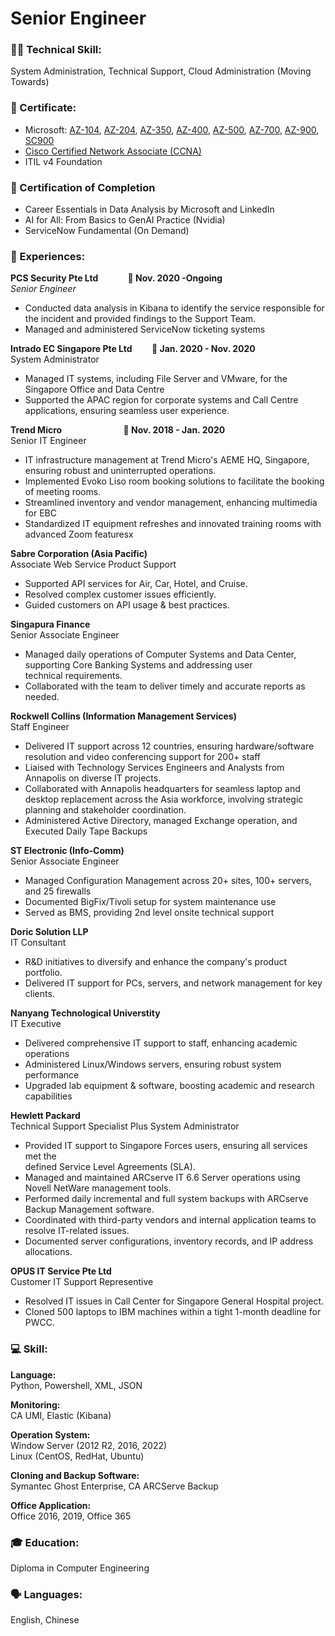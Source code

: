 # Senior Engineer

### 👨‍💻 Technical Skill: 
System Administration, Technical Support, Cloud Administration (Moving Towards)

### 📃 Certificate:
- Microsoft: [AZ-104](https://learn.microsoft.com/api/credentials/share/en-gb/OngHockSoon-8999/76F5FABDCAF05B98?sharingId=343CE5989FD29592), [AZ-204](https://learn.microsoft.com/api/credentials/share/en-gb/OngHockSoon-8999/7D03550A692CF07C?sharingId=343CE5989FD29592), [AZ-350](https://learn.microsoft.com/api/credentials/share/en-gb/OngHockSoon-8999/357416EE6CF411C8?sharingId=343CE5989FD29592), [AZ-400](https://learn.microsoft.com/api/credentials/share/en-gb/OngHockSoon-8999/95713F6D6A977650?sharingId=343CE5989FD29592), [AZ-500](https://learn.microsoft.com/api/credentials/share/en-gb/OngHockSoon-8999/357416EE6CF411C8?sharingId=343CE5989FD29592), [AZ-700](https://learn.microsoft.com/api/credentials/share/en-gb/OngHockSoon-8999/4C92C8AEF85C7008?sharingId=343CE5989FD29592), [AZ-900](https://learn.microsoft.com/api/credentials/share/en-gb/OngHockSoon-8999/AE4A0378F2DA049F?sharingId=343CE5989FD29592), [SC900](https://learn.microsoft.com/api/credentials/share/en-gb/OngHockSoon-8999/815782374434F707?sharingId=343CE5989FD29592)
- [Cisco Certified Network Associate (CCNA)](https://www.credly.com/badges/34b104b8-5b6c-4a7d-bcfb-a9913771ded1/public_url)
- ITIL v4 Foundation

### 📃 Certification of Completion 
- Career Essentials in Data Analysis by Microsoft and LinkedIn
- AI for All: From Basics to GenAI Practice (Nvidia)
- ServiceNow Fundamental (On Demand)

### 💼 Experiences:

**PCS Security Pte Ltd** &nbsp;&nbsp;&nbsp;&nbsp;&nbsp;&nbsp;&nbsp;&nbsp;&nbsp;&nbsp; **📆 Nov. 2020 -Ongoing** \
*Senior Engineer*

- Conducted data analysis in Kibana to identify the service responsible for the incident and provided findings to the Support 
  Team.
- Managed and administered ServiceNow ticketing systems
  
**Intrado EC Singapore Pte Ltd** &nbsp;&nbsp;&nbsp;&nbsp;&nbsp;&nbsp; **📆 Jan. 2020 - Nov. 2020** \
System Administrator

- Managed IT systems, including File Server and VMware, for the Singapore Office and Data Centre
- Supported the APAC region for corporate systems and Call Centre applications, ensuring seamless user experience.

**Trend Micro** &nbsp;&nbsp;&nbsp;&nbsp;&nbsp;&nbsp;&nbsp;&nbsp;&nbsp;&nbsp;&nbsp;&nbsp;&nbsp;&nbsp;&nbsp;&nbsp;&nbsp;&nbsp;&nbsp;&nbsp;&nbsp;&nbsp;&nbsp; **📆 Nov. 2018 - Jan. 2020**\
Senior IT Engineer

- IT infrastructure management at Trend Micro's AEME HQ, Singapore, ensuring robust and uninterrupted operations.
- Implemented Evoko Liso room booking solutions to facilitate the booking of meeting rooms.
- Streamlined inventory and vendor management, enhancing multimedia for EBC
- Standardized IT equipment refreshes and innovated training rooms with advanced Zoom featuresx 

**Sabre Corporation (Asia Pacific)** \
Associate Web Service Product Support

- Supported API services for Air, Car, Hotel, and Cruise.
- Resolved complex customer issues efficiently.
- Guided customers on API usage & best practices.

**Singapura Finance** \
Senior Associate Engineer

- Managed daily operations of Computer Systems and Data Center, supporting Core Banking Systems and addressing user  
  technical requirements.
- Collaborated with the team to deliver timely and accurate reports as needed.

**Rockwell Collins (Information Management Services)** \
Staff Engineer

- Delivered IT support across 12 countries, ensuring hardware/software resolution and video conferencing support for 200+ staff
- Liaised with Technology Services Engineers and Analysts from Annapolis on diverse IT projects.
- Collaborated with Annapolis headquarters for seamless laptop and desktop replacement across the Asia workforce, involving strategic  
  planning and stakeholder coordination.
- Administered Active Directory, managed Exchange operation, and Executed Daily Tape Backups

**ST Electronic (Info-Comm)** \
Senior Associate Engineer

- Managed Configuration Management across 20+ sites, 100+ servers, and 25 firewalls
- Documented BigFix/Tivoli setup for system maintenance use
- Served as BMS, providing 2nd level onsite technical support

**Doric Solution LLP** \
IT Consultant

- R&D initiatives to diversify and enhance the company's product portfolio.
- Delivered IT support for PCs, servers, and network management for key clients.

**Nanyang Technological Universtity** \
IT Executive

- Delivered comprehensive IT support to staff, enhancing academic operations
- Administered Linux/Windows servers, ensuring robust system performance
- Upgraded lab equipment & software, boosting academic and research capabilities

**Hewlett Packard** \
Technical Support Specialist Plus System Administrator

- Provided IT support to Singapore Forces users, ensuring all services met the  
  defined Service Level Agreements (SLA).
- Managed and maintained ARCserve IT 6.6 Server operations using Novell NetWare 
  management tools.
- Performed daily incremental and full system backups with ARCserve Backup 
  Management software.
- Coordinated with third-party vendors and internal application teams to 
  resolve IT-related issues.
- Documented server configurations, inventory records, and IP address 
  allocations.

**OPUS IT Service Pte Ltd** \
Customer IT Support Representive

- Resolved IT issues in Call Center for Singapore General Hospital project.
- Cloned 500 laptops to IBM machines within a tight 1-month deadline for PWCC.

### 💻 Skill:
**Language:**\
Python, Powershell, XML, JSON

**Monitoring:**\
CA UMI, Elastic (Kibana)

**Operation System:** \
Window Server (2012 R2, 2016, 2022) \
Linux (CentOS, RedHat, Ubuntu)

**Cloning and Backup Software:** \
Symantec Ghost Enterprise, CA ARCServe Backup

**Office Application:** \
Office 2016, 2019, Office 365

### 🎓 Education:
Diploma in Computer Engineering

### 🗣️ Languages:
English, Chinese

